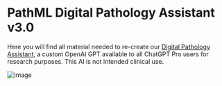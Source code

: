 # PathML Digital Pathology Assistant v3.0

Here you will find all material needed to re-create our [Digital Pathology Assistant](https://chat.openai.com/g/g-L1IbnIIVt-digital-pathology-assistant-v3-0), a custom OpenAI GPT available to all ChatGPT Pro users for research purposes. This AI is not intended clinical use.

![image](https://github.com/Dana-Farber-AIOS/pathml/assets/25375373/4ef26014-f971-46cc-b1f5-f2bc8a565ff4)
